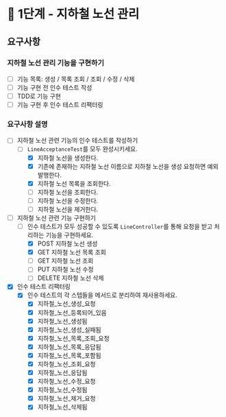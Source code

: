 # 🚀 1단계 - 지하철 노선 관리

## 요구사항

### 지하철 노선 관리 기능을 구현하기

- [ ] 기능 목록: 생성 / 목록 조회 / 조회 / 수정 / 삭제
- [ ] 기능 구현 전 인수 테스트 작성
- [ ] TDD로 기능 구현
- [ ] 기능 구현 후 인수 테스트 리팩터링

### 요구사항 설명

- [ ] 지하철 노선 관련 기능의 인수 테스트를 작성하기
  - [ ] `LineAcceptanceTest`를 모두 완성시키세요.
    - [X] 지하철 노선을 생성한다.
    - [X] 기존에 존재하는 지하철 노선 이름으로 지하철 노선을 생성 요청하면 예외 발행한다.
    - [X] 지하철 노선 목록을 조회한다.
    - [ ] 지하철 노선을 조회한다.
    - [ ] 지하철 노선을 수정한다.
    - [ ] 지하철 노선을 제거한다.
- [ ] 지하철 노선 관련 기능 구현하기
  - [ ] 인수 테스트가 모두 성공할 수 있도록 `LineController`를 통해 요청을 받고 처리하는 기능을 구현하세요.
    - [X] POST 지하철 노선 생성
    - [X] GET 지하철 노선 목록 조회
    - [ ] GET 지하철 노선 조회
    - [ ] PUT 지하철 노선 수정
    - [ ] DELETE 지하철 노선 삭제
- [X] 인수 테스트 리팩터링
  - [X] 인수 테스트의 각 스텝들을 메서드로 분리하여 재사용하세요.
    - [X] 지하철_노선_생성_요청
    - [X] 지하철_노선_등록되어_있음
    - [X] 지하철_노선_생성됨
    - [X] 지하철_노선_생성_실패됨
    - [X] 지하철_노선_목록_조회_요청
    - [X] 지하철_노선_목록_응답됨
    - [X] 지하철_노선_목록_포함됨
    - [X] 지하철_노선_조회_요청
    - [X] 지하철_노선_응답됨
    - [X] 지하철_노선_수정_요청
    - [X] 지하철_노선_수정됨
    - [X] 지하철_노선_제거_요청
    - [X] 지하철_노선_삭제됨
